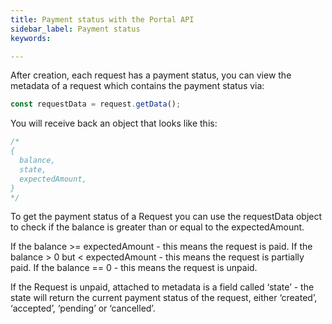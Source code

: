 ```yaml
---
title: Payment status with the Portal API
sidebar_label: Payment status
keywords:

---
```


After creation, each request has a payment status, you can view the metadata of a request which contains the payment status via:

```jsx
const requestData = request.getData();
```

You will receive back an object that looks like this: 
```jsx
/*
{ 
  balance,
  state,
  expectedAmount,
}
*/
```

To get the payment status of a Request you can use the requestData object to check if the balance is greater than or equal to the expectedAmount. 

If the balance >= expectedAmount - this means the request is paid.
If the balance > 0 but < expectedAmount - this means the request is partially paid.
If the balance == 0 - this means the request is unpaid.

If the Request is unpaid, attached to metadata is a field called ‘state’ - the state will return the current payment status of the request, either ‘created’, ‘accepted’, ‘pending’ or ‘cancelled’.